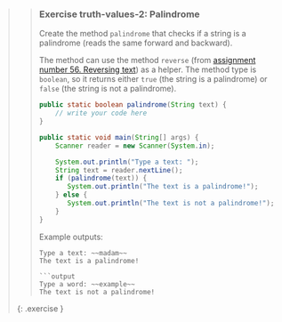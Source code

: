 >> ### Exercise truth-values-2: Palindrome
>> 
>> Create the method `palindrome` that checks if a string is a palindrome (reads the same forward and backward).
>> 
>> The method can use the method `reverse` (from [assignment number 56. Reversing text](#exercise-56-reversing-text)) as a helper. The method type is `boolean`, so it returns either `true` (the string is a palindrome) or `false` (the string is not a palindrome).
>>
>>```java
>> public static boolean palindrome(String text) {
>>     // write your code here
>> }
>> 
>> public static void main(String[] args) {
>>     Scanner reader = new Scanner(System.in);
>> 
>>     System.out.println("Type a text: ");
>>     String text = reader.nextLine();
>>     if (palindrome(text)) {
>>        System.out.println("The text is a palindrome!");
>>     } else {
>>        System.out.println("The text is not a palindrome!");
>>     }
>> }
>>```
>>
>> Example outputs:
>> 
>>```output
>> Type a text: ~~madam~~
>> The text is a palindrome!
>>     
>>```output
>> Type a word: ~~example~~
>> The text is not a palindrome!
>>```
>>
>{: .exercise }